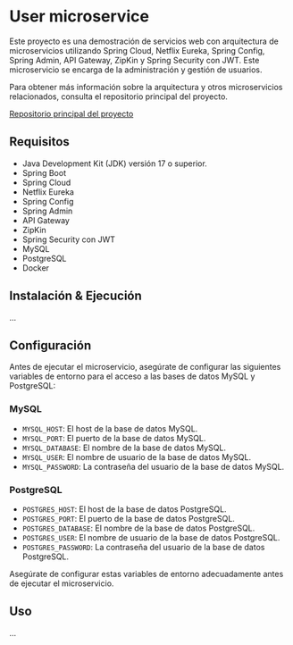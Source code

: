 # User microservice

Este proyecto es una demostración de servicios web con arquitectura de microservicios utilizando Spring Cloud, Netflix Eureka, Spring Config, Spring Admin, API Gateway, ZipKin y Spring Security con JWT. Este microservicio se encarga de la administración y gestión de usuarios.

Para obtener más información sobre la arquitectura y otros microservicios relacionados, consulta el repositorio principal del proyecto.

[Repositorio principal del proyecto](enlace-al-repositorio-principal)


## Requisitos

- Java Development Kit (JDK) versión 17 o superior.
- Spring Boot
- Spring Cloud
- Netflix Eureka
- Spring Config
- Spring Admin
- API Gateway
- ZipKin
- Spring Security con JWT
- MySQL
- PostgreSQL
- Docker

## Instalación &  Ejecución

...

## Configuración

Antes de ejecutar el microservicio, asegúrate de configurar las siguientes variables de entorno para el acceso a las bases de datos MySQL y PostgreSQL:

### MySQL

- `MYSQL_HOST`: El host de la base de datos MySQL.
- `MYSQL_PORT`: El puerto de la base de datos MySQL.
- `MYSQL_DATABASE`: El nombre de la base de datos MySQL.
- `MYSQL_USER`: El nombre de usuario de la base de datos MySQL.
- `MYSQL_PASSWORD`: La contraseña del usuario de la base de datos MySQL.

### PostgreSQL

- `POSTGRES_HOST`: El host de la base de datos PostgreSQL.
- `POSTGRES_PORT`: El puerto de la base de datos PostgreSQL.
- `POSTGRES_DATABASE`: El nombre de la base de datos PostgreSQL.
- `POSTGRES_USER`: El nombre de usuario de la base de datos PostgreSQL.
- `POSTGRES_PASSWORD`: La contraseña del usuario de la base de datos PostgreSQL.

Asegúrate de configurar estas variables de entorno adecuadamente antes de ejecutar el microservicio.


## Uso

...